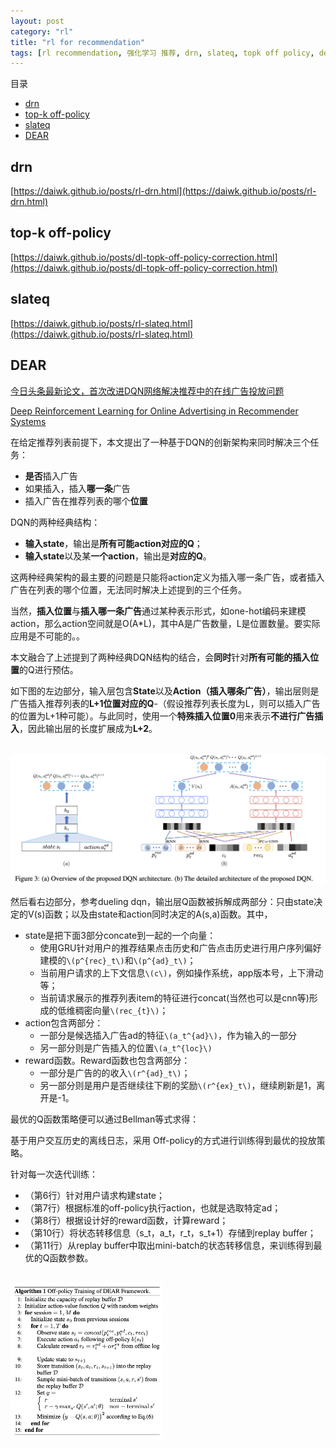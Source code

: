 ```yaml
---
layout: post
category: "rl"
title: "rl for recommendation"
tags: [rl recommendation, 强化学习 推荐, drn, slateq, topk off policy, dear, ]
---
```


目录

<!-- TOC -->

- [drn](#drn)
- [top-k off-policy](#top-k-off-policy)
- [slateq](#slateq)
- [DEAR](#dear)

<!-- /TOC -->

## drn

[https://daiwk.github.io/posts/rl-drn.html](https://daiwk.github.io/posts/rl-drn.html)

## top-k off-policy

[https://daiwk.github.io/posts/dl-topk-off-policy-correction.html](https://daiwk.github.io/posts/dl-topk-off-policy-correction.html)

## slateq

[https://daiwk.github.io/posts/rl-slateq.html](https://daiwk.github.io/posts/rl-slateq.html)

## DEAR

[今日头条最新论文，首次改进DQN网络解决推荐中的在线广告投放问题](https://zhuanlan.zhihu.com/p/85417314)

[Deep Reinforcement Learning for Online Advertising in Recommender Systems](https://arxiv.org/abs/1909.03602)

在给定推荐列表前提下，本文提出了一种基于DQN的创新架构来同时解决三个任务：

+ **是否**插入广告
+ 如果插入，插入**哪一条**广告
+ 插入广告在推荐列表的哪个**位置**

DQN的两种经典结构：

+ **输入state**，输出是**所有可能action对应的Q**；
+ **输入state**以及某**一个action**，输出是**对应的Q**。

这两种经典架构的最主要的问题是只能将action定义为插入哪一条广告，或者插入广告在列表的哪个位置，无法同时解决上述提到的三个任务。

当然，**插入位置**与**插入哪一条广告**通过某种表示形式，如one-hot编码来建模action，那么action空间就是O(A\*L)，其中A是广告数量，L是位置数量。要实际应用是不可能的。。

本文融合了上述提到了两种经典DQN结构的结合，会**同时**针对**所有可能的插入位置**的Q进行预估。

如下图的左边部分，输入层包含**State**以及**Action（插入哪条广告）**，输出层则是广告插入推荐列表的**L+1位置对应的Q**-（假设推荐列表长度为L，则可以插入广告的位置为L+1种可能）。与此同时，使用一个**特殊插入位置0**用来表示**不进行广告插入**，因此输出层的长度扩展成为**L+2**。

<html>
<br/>
<img src='../assets/dear-arch.png' style='max-height: 250px'/>
<br/>
</html>

然后看右边部分，参考dueling dqn，输出层Q函数被拆解成两部分：只由state决定的V(s)函数；以及由state和action同时决定的A(s,a)函数。其中，

+ state是把下面3部分concate到一起的一个向量：
  + 使用GRU针对用户的推荐结果点击历史和广告点击历史进行用户序列偏好建模的`\(p^{rec}_t\)`和`\(p^{ad}_t\)`；
  + 当前用户请求的上下文信息`\(c\)`，例如操作系统，app版本号，上下滑动等；
  + 当前请求展示的推荐列表item的特征进行concat(当然也可以是cnn等)形成的低维稠密向量`\(rec_{t}\)`；
+ action包含两部分：
  + 一部分是候选插入广告ad的特征`\(a_t^{ad}\)`，作为输入的一部分
  + 另一部分则是广告插入的位置`\(a_t^{loc}\)`
+ reward函数。Reward函数也包含两部分：
  + 一部分是广告的的收入`\(r^{ad}_t\)`；
  + 另一部分则是用户是否继续往下刷的奖励`\(r^{ex}_t\)`，继续刷新是1，离开是-1。

最优的Q函数策略便可以通过Bellman等式求得：



基于用户交互历史的离线日志，采用 Off-policy的方式进行训练得到最优的投放策略。

针对每一次迭代训练：

+ （第6行）针对用户请求构建state；
+ （第7行）根据标准的off-policy执行action，也就是选取特定ad；
+ （第8行）根据设计好的reward函数，计算reward；
+ （第10行）将状态转移信息（s_t，a_t，r_t，s_t+1）存储到replay buffer；
+ （第11行）从replay buffer中取出mini-batch的状态转移信息，来训练得到最优的Q函数参数。

<html>
<br/>
<img src='../assets/off-policy-dear.png' style='max-height: 250px'/>
<br/>
</html>
